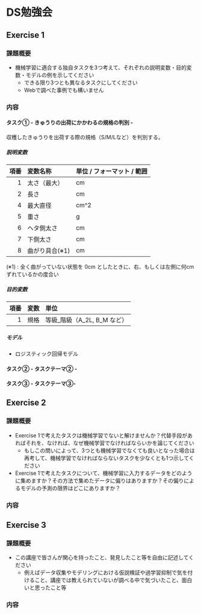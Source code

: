 # DS勉強会
## Exercise 1
### 課題概要
- 機械学習に適合する独自タスクを3つ考えて、それぞれの説明変数・目的変数・モデルの例を示してください
  - できる限り3つとも異なるタスクにしてください
  - Webで調べた事例でも構いません

### 内容
#### タスク① - きゅうりの出荷にかかわるの規格の判別 -
収穫したきゅうりを出荷する際の規格（S/M/Lなど）を判別する。
##### 説明変数
| 項番 | 変数名称 | 単位 / フォーマット / 範囲 |
|--:|:--|:--|
| 1 | 太さ（最大） | cm |
| 2 | 長さ | cm |
| 4 | 最大直径 | cm^2 |
| 5 | 重さ | g |
| 6 | ヘタ側太さ | cm |
| 7 | 下側太さ | cm |
| 8 | 曲がり具合(※1) | cm |

(※1) : 全く曲がっていない状態を 0cm としたときに、右、もしくは左側に何cmずれているかの度合い

##### 目的変数
| 項番 | 変数 | 単位 |
|--:|:--|:--|
| 1 | 規格 | 等級_階級（A_2L, B_M など）|

##### モデル
- ロジスティック回帰モデル

#### タスク② - タスクテーマ② -
#### タスク③ - タスクテーマ③-

## Exercise 2
### 課題概要
- Exercise 1で考えたタスクは機械学習でないと解けませんか？代替手段があればそれを、なければ、なぜ機械学習でなければならいかを論じてください
  - もしこの問いによって、3つとも機械学習でなくても良いとなった場合は再考して、機械学習でなければならないタスクを少なくとも1つ示してください
- Exercise 1で考えたタスクについて、機械学習に入力するデータをどのように集めますか？その方法で集めたデータに偏りはありますか？その偏りによるモデルの予測の限界はどこにありますか？

### 内容

## Exercise 3
### 課題概要
- この講座で皆さんが関心を持ったこと、発見したこと等を自由に記述してください
  - 例えばデータ収集やモデリングにおける仮説検証や過学習抑制で気を付けること、講座では教えられていないが調べる中で気づいたこと、面白いと思ったこと等

### 内容

